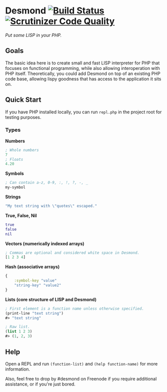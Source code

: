 # Desmond [![Build Status](https://travis-ci.org/Archer70/desmond.svg?branch=master)](https://travis-ci.org/Archer70/desmond) [![Scrutinizer Code Quality](https://scrutinizer-ci.com/g/Archer70/desmond/badges/quality-score.png?b=master)](https://scrutinizer-ci.com/g/Archer70/desmond/?branch=master)
*Put some LISP in your PHP.*

## Goals
The basic idea here is to create small and fast LISP interpreter for PHP that focuses on functional programming, while also allowing interoperation with PHP itself. Theoretically, you could add Desmond on top of an existing PHP code base, allowing lispy goodness that has access to the application it sits on.

## Quick Start

If you have PHP installed locally, you can run `repl.php` in the project root for testing purposes.

### Types

**Numbers**
```clojure
; Whole numbers
7
; Floats
4.20
```

**Symbols**
```clojure
; Can contain a-z, 0-9, :, !, ?, -, _
my-symbol
```

**Strings**
```clojure
"My text string with \"quotes\" escaped."
```

**True, False, Nil**

```clojure
true
false
nil
```

**Vectors (numerically indexed arrays)**

```clojure
; Commas are optional and considered white space in Desmond.
[1 2 3 4]
```

**Hash (associative arrays)**
```clojure
{
    :symbol-key "value"
    "string-key" "value2"
}
```

**Lists (core structure of LISP and Desmond)**
```clojure
; First element is a function name unless otherwise specified.
(print-line "text string")
#> "text string"

; Raw list.
(list 1 2 3)
#> (1, 2, 3)
```

## Help
Open a REPL and run `(function-list)` and `(help function-name)` for more information.

Also, feel free to drop by #desmond on Freenode if you require additional assistance, or if you're just bored.
